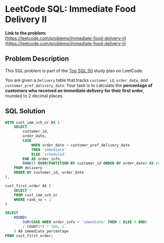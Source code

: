 # LeetCode SQL: Immediate Food Delivery II

**Link to the problem:**  
[https://leetcode.com/problems/immediate-food-delivery-ii](https://leetcode.com/problems/immediate-food-delivery-ii)

## Problem Description

This SQL problem is part of the [Top SQL 50](https://leetcode.com/study-plan/top-sql-50/) study plan on LeetCode.

You are given a `Delivery` table that tracks `customer_id`, `order_date`, and `customer_pref_delivery_date`. Your task is to calculate the **percentage of customers who received an immediate delivery for their first order**, rounded to 2 decimal places.

## SQL Solution

```sql
WITH cust_imm_sch_or AS (
    SELECT 
        customer_id, 
        order_date,
        CASE
            WHEN order_date = customer_pref_delivery_date  
            THEN 'immediate' 
            ELSE 'scheduled'
        END AS order_info,
        RANK() OVER(PARTITION BY customer_id ORDER BY order_date) AS rank_no        
    FROM delivery
    ORDER BY customer_id, order_date
),

cust_first_order AS (
    SELECT * 
    FROM cust_imm_sch_or
    WHERE rank_no = 1
)

SELECT 
    ROUND(
        SUM(CASE WHEN order_info = 'immediate' THEN 1 ELSE 0 END) 
        / COUNT(*) * 100, 2
    ) AS immediate_percentage
FROM cust_first_order;
